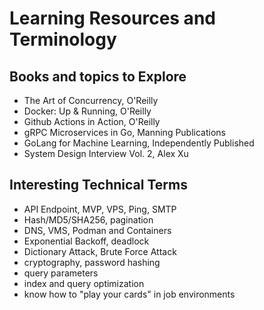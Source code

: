 # Learning Resources and Terminology

## Books and topics to Explore

- The Art of Concurrency, O'Reilly
- Docker: Up & Running, O'Reilly
- Github Actions in Action, O'Reilly
- gRPC Microservices in Go, Manning Publications
- GoLang for Machine Learning, Independently Published
- System Design Interview Vol. 2, Alex Xu

## Interesting Technical Terms

- API Endpoint, MVP, VPS, Ping, SMTP
- Hash/MD5/SHA256, pagination
- DNS, VMS, Podman and Containers
- Exponential Backoff, deadlock
- Dictionary Attack, Brute Force Attack
- cryptography, password hashing
- query parameters
- index and query optimization
- know how to "play your cards" in job environments
